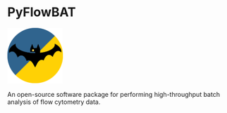 # PyFlowBAT

<img src="https://github.com/alexeberes/pyflowbat/blob/main/pyflowbat-logo.png?raw=true" width=25% height=25%>

An open-source software package for performing high-throughput batch analysis of flow cytometry data.

<!-- TODO MAKE THIS AN ACTUAL README -->
